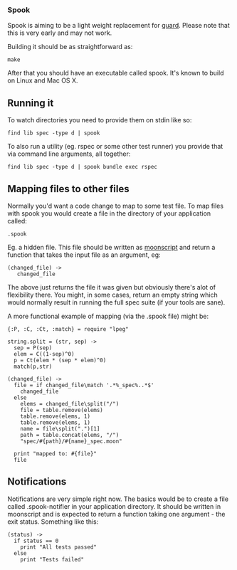 ### Spook

Spook is aiming to be a light weight replacement for [guard](https://github.com/guard/guard). Please note that this is very early and may not work.

Building it should be as straightforward as:

```
make
```

After that you should have an executable called spook. It's known to build on Linux and Mac OS X.

## Running it

To watch directories you need to provide them on stdin like so:

```
find lib spec -type d | spook
```

To also run a utility (eg. rspec or some other test runner) you provide that via command line arguments, all together:

```
find lib spec -type d | spook bundle exec rspec
```

## Mapping files to other files

Normally you'd want a code change to map to some test file. To map files with spook you would create a file in the directory of your application called:

```
.spook
```

Eg. a hidden file. This file should be written as [moonscript](https://github.com/leafo/moonscript) and return a function that takes the input file as an argument, eg:

```moonscript
(changed_file) ->
   changed_file
```

The above just returns the file it was given but obviously there's alot of flexibility there. You might, in some cases, return an empty string which would normally result in running the full spec suite (if your tools are sane).

A more functional example of mapping (via the .spook file) might be:

```moonscript
{:P, :C, :Ct, :match} = require "lpeg"

string.split = (str, sep) ->
  sep = P(sep)
  elem = C((1-sep)^0)
  p = Ct(elem * (sep * elem)^0)
  match(p,str)

(changed_file) ->
  file = if changed_file\match '.*%_spec%..*$'
    changed_file
  else
    elems = changed_file\split("/")
    file = table.remove(elems)
    table.remove(elems, 1)
    table.remove(elems, 1)
    name = file\split(".")[1]
    path = table.concat(elems, "/")
    "spec/#{path}/#{name}_spec.moon"

  print "mapped to: #{file}"
  file
```

## Notifications

Notifications are very simple right now. The basics would be to create a file called .spook-notifier in your application directory. It should be
written in moonscript and is expected to return a function taking one argument - the exit status. Something like this:

```moonscript
(status) ->
  if status == 0
    print "All tests passed"
  else
    print "Tests failed"
```
